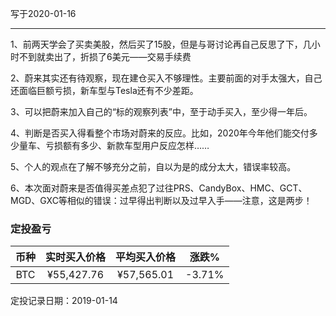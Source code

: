 写于2020-01-16

-----
1、前两天学会了买卖美股，然后买了15股，但是与哥讨论再自己反思了下，几小时不到就卖出了，折损了6美元——交易手续费

2、蔚来其实还有待观察，现在建仓买入不够理性。主要前面的对手太强大，自己还面临巨额亏损，新车型与Tesla还有不少差距。

3、可以把蔚来加入自己的“标的观察列表”中，至于动手买入，至少得一年后。

4、判断是否买入得看整个市场对蔚来的反应。比如，2020年今年他们能交付多少量车、亏损额有多少、新款车型用户反应怎样……

5、个人的观点在了解不够充分之前，自以为是的成分太大，错误率较高。

6、本次面对蔚来是否值得买差点犯了过往PRS、CandyBox、HMC、GCT、MGD、GXC等相似的错误：过早得出判断以及过早入手——注意，这是两步！

### 定投盈亏

| 币种 | 实时买入价格 | 平均买入价格 |  涨跌%  |
| :--: | :----------: | :----------: | :-----: |
| BTC  |     ¥55,427.76  |   ¥57,565.01  | -3.71% |

定投记录日期：2019-01-14
